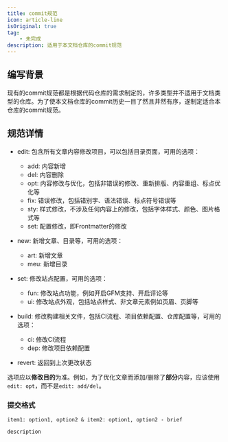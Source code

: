 ```yaml
---
title: commit规范
icon: article-line
isOriginal: true
tag:
    - 未完成
description: 适用于本文档仓库的commit规范
---
```

## 编写背景

现有的commit规范都是根据代码仓库的需求制定的，许多类型并不适用于文档类型的仓库。为了使本文档仓库的commit历史一目了然且井然有序，遂制定适合本仓库的commit规范。

## 规范详情

- edit: 包含所有文章内容修改项目，可以包括目录页面，可用的选项：
  - add: 内容新增
  - del: 内容删除
  - opt: 内容修改与优化，包括非错误的修改、重新排版、内容重组、标点优化等
  - fix: 错误修改，包括错别字、语法错误、标点符号错误等
  - sty: 样式修改，不涉及任何内容上的修改，包括字体样式、颜色、图片格式等
  - set: 配置修改，即Frontmatter的修改

- new: 新增文章、目录等，可用的选项：
  - art: 新增文章
  - meu: 新增目录

- set: 修改站点配置，可用的选项：
  - fun: 修改站点功能，例如开启GFM支持、开启评论等
  - ui: 修改站点外观，包括站点样式、非文章元素例如页眉、页脚等

- build: 修改构建相关文件，包括CI流程、项目依赖配置、仓库配置等，可用的选项：
  - ci: 修改CI流程
  - dep: 修改项目依赖配置

- revert: 返回到上次更改状态

选项应以**修改目的**为准。例如，为了优化文章而添加/删除了**部分**内容，应该使用`edit: opt`，而不是`edit: add/del`。

### 提交格式

```text
item1: option1, option2 & item2: option1, option2 - brief

description
```
